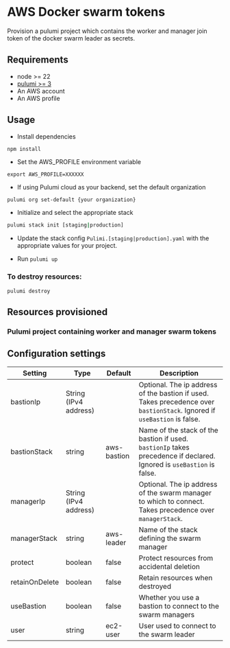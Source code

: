# AWS Docker swarm tokens

Provision a pulumi project which contains the worker and manager join token of the docker swarm leader as secrets.  

## Requirements

* node >= 22
* [pulumi >= 3](https://www.pulumi.com/docs/install/)
* An AWS account
* An AWS profile

## Usage

* Install dependencies 

```
npm install
```

* Set the AWS_PROFILE environment variable

```
export AWS_PROFILE=XXXXXX
```

* If using Pulumi cloud as your backend, set the default organization 

```bash
pulumi org set-default {your organization}
```

* Initialize and select the appropriate stack

```bash
pulumi stack init [staging|production]
```

* Update the stack config `Pulimi.[staging|production].yaml` with the appropriate values for your project.

* Run `pulumi up`

### To destroy resources:

```
pulumi destroy
```

## Resources provisioned

### Pulumi project containing worker and manager swarm tokens

## Configuration settings

| Setting | Type | Default | Description |
|---------|------|---------|-------------|
| bastionIp | String (IPv4 address) | | Optional. The ip address of the bastion if used. Takes precedence over `bastionStack`.  Ignored if `useBastion` is false.|
| bastionStack | string | aws-bastion | Name of the stack of the bastion if used. `bastionIp` takes precedence if declared. Ignored is `useBastion` is false. |
| managerIp | String (IPv4 address) | | Optional. The ip address of the swarm manager to which to connect. Takes precedence over `managerStack`. |
| managerStack | string | aws-leader | Name of the stack defining the swarm manager |
| protect | boolean | false | Protect resources from accidental deletion |
| retainOnDelete | boolean | false | Retain resources when destroyed |
| useBastion | boolean | false | Whether you use a bastion to connect to the swarm managers | 
| user | string | ec2-user | User used to connect to the swarm leader |
